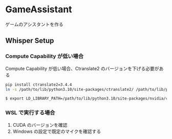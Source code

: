 # GameAssistant
ゲームのアシスタントを作る

## Whisper Setup
### Compute Capability が低い場合
Compute Capability が低い場合、Ctranslate2 のバージョンを下げる必要がある
```bash
pip install ctranslate2=3.4.4
ln -s /path/to/lib/python3.10/site-packages/ctranslate2/ /path/to/lib/python3.10/site-packages/ctranslate2
```

```bash
$ export LD_LIBRARY_PATH=/path/to/lib/python3.10/site-packages/nvidia/cublas/lib/:/path/to/lib/python3.10/site-packages/nvidia/cudnn/lib
```

### WSL で実行する場合
1. CUDA のバージョンを確認
2. Windows の設定で既定のマイクを確認する
